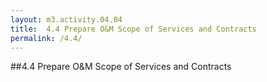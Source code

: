 ```yaml
---
layout: m3.activity.04.04
title: 	4.4 Prepare O&M Scope of Services and Contracts	
permalink: /4.4/
---
```

##4.4 Prepare O&M Scope of Services and Contracts	
